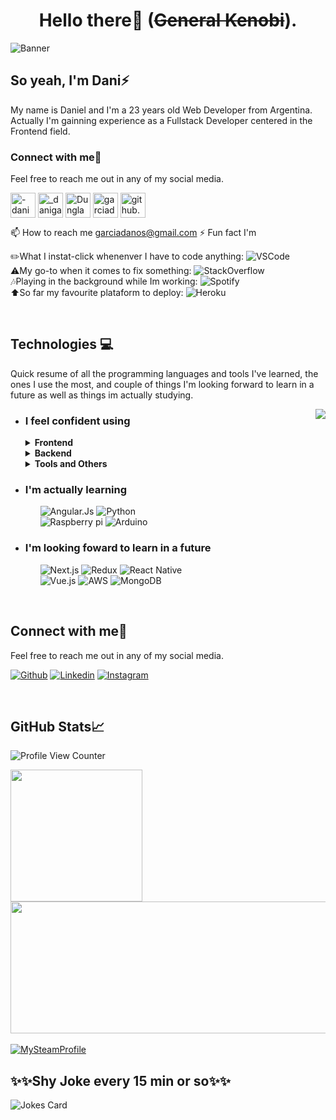 <h1 align="center">Hello there👋 (<s>General Kenobi</s>).</h1>

![Banner](https://user-images.githubusercontent.com/83776673/130269668-2f85a29e-b59c-4814-a5ea-bce8479eab57.png)
 
## So yeah, I'm Dani⚡ 
<p> My name is Daniel and I'm a 23 years old Web Developer from Argentina. Actually I'm gainning experience as a Fullstack Developer centered in the Frontend field.</br></p>
<h3 align="left">Connect with me🤝</h3>
<p>Feel free to reach me out in any of my social media.</p>
<p align="left">
<a href="https://linkedin.com/in/-danigarcia"><img align="center" src="https://camo.githubusercontent.com/c8a9c5b414cd812ad6a97a46c29af67239ddaeae08c41724ff7d945fb4c047e5/68747470733a2f2f6564656e742e6769746875622e696f2f537570657254696e7949636f6e732f696d616765732f7376672f6c696e6b6564696e2e737667" alt="-danigarcia" height="40" width="40" /></a>
<a href="https://instagram.com/_danigarcia1" target="blank"><img align="center" src="https://camo.githubusercontent.com/c9dacf0f25a1489fdbc6c0d2b41cda58b77fa210a13a886d6f99e027adfbd358/68747470733a2f2f6564656e742e6769746875622e696f2f537570657254696e7949636f6e732f696d616765732f7376672f696e7374616772616d2e737667" alt="_danigarcia1" height="40" width="40" /></a>
<a href="https://discord.gg/Dungla#8009" target="blank"><img align="center" src="https://camo.githubusercontent.com/79fcdc7c43f1a1d7c175827976ffee8177814a016fb1b9578ff70f1aef759578/68747470733a2f2f6564656e742e6769746875622e696f2f537570657254696e7949636f6e732f696d616765732f7376672f646973636f72642e737667" alt="Dungla#8009" height="40" width="40" /></a>
<a href="garciadanos@gmail.com" target="blank"><img align="center" src="https://camo.githubusercontent.com/4a3dd8d10a27c272fd04b2ce8ed1a130606f95ea6a76b5e19ce8b642faa18c27/68747470733a2f2f6564656e742e6769746875622e696f2f537570657254696e7949636f6e732f696d616765732f7376672f676d61696c2e737667" alt="garciadanos@gmail.com" height="40" width="40" /></a>	
<a href="github.com/Dunglita" target="blank"><img align="center" src="https://camo.githubusercontent.com/b079fe922f00c4b86f1b724fbc2e8141c468794ce8adbc9b7456e5e1ad09c622/68747470733a2f2f6564656e742e6769746875622e696f2f537570657254696e7949636f6e732f696d616765732f7376672f6769746875622e737667" alt="github.com/Dunlgita" height="40" width="40" /></a>	
	
	
</p>

📫 How to reach me garciadanos@gmail.com
⚡ Fun fact I'm 
<p> ✏️What I instat-click whenenver I have to code anything: <img src="https://img.shields.io/badge/VS_Code-0078D4?style=flat&logo=visual%20studio%20code&logoColor=white" alt="VSCode"> 
 </br>
 ⚠️My go-to when it comes to fix something: <img src="https://img.shields.io/badge/Stack_Overflow-FE7A16?style=flat&logo=stack-overflow&logoColor=white" alt="StackOverflow">
 </br>
 🎶Playing in the background while Im working: <img src="https://img.shields.io/badge/Spotify-1ED760?&style=flat&logo=spotify&logoColor=white" alt="Spotify">
 <br>
 ⬆️So far my favourite plataform to deploy: <img src="https://img.shields.io/badge/Heroku-430098?style=flat&logo=heroku&logoColor=white" alt="Heroku">
</p>
</br>


## Technologies 💻
<p>Quick resume of all the programming languages and tools I've learned, the ones I use the most, and couple of things I'm looking forward to learn in a future as well as things im actually studying.</p>
<img align="right" src="https://user-images.githubusercontent.com/83776673/130340397-b04369d3-4ee8-4c09-8d3a-c1cc05749b3f.PNG">
<ul>
 <li>
  <h3>I feel confident using</h3>
  
  
  <details>
	<summary><b>Frontend</b></summary></br>
	<p>
    <img src="https://img.shields.io/badge/CSS3-1572B6?style=for-the-badge&logo=css3&logoColor=white" alt="css3">
    <img src="https://img.shields.io/badge/HTML5-E34F26?style=for-the-badge&logo=html5&logoColor=white" alt="Html5">
    <img src="https://img.shields.io/badge/JavaScript-323330?style=for-the-badge&logo=javascript&logoColor=F7DF1E" alt="JavaScript">
    <img src="https://img.shields.io/badge/React-20232A?style=for-the-badge&logo=react&logoColor=61DAFB" alt="React Js">
    <img src="https://img.shields.io/badge/Bootstrap-563D7C?style=for-the-badge&logo=bootstrap&logoColor=white" alt="Bootstrap">
	</p>
</details>
  <details>
	<summary><b>Backend</b></summary></br>
	<p>
   <img src="https://img.shields.io/badge/express.js-%23404d59.svg?style=for-the-badge&logo=express&logoColor=%2361DAFB" alt="Express.Js">
    <img src="https://img.shields.io/badge/node.js-6DA55F?style=for-the-badge&logo=node.js&logoColor=white" alt="Node.Js">
    <img src="https://img.shields.io/badge/MySQL-CA4245?style=for-the-badge&logo=mysql&logoColor=white" alt="MySQL">
	<img src="https://img.shields.io/badge/PostgreSQL-316192?style=for-the-badge&logo=postgresql&logoColor=white" alt="PosgreSQL">
    <img src="https://img.shields.io/badge/PHP-777BB4?style=for-the-badge&logo=php&logoColor=white" alt="PHP">
	</p>
</details>
  <details>
	<summary><b>Tools and Others</b></summary></br>
	<p>
   <img src="https://img.shields.io/badge/r-%23276DC3.svg?style=for-the-badge&logo=r&logoColor=white" alt="R">
    <img src="https://img.shields.io/badge/git-%23F05033.svg?style=for-the-badge&logo=git&logoColor=white" alt="Git">
    <img src="https://img.shields.io/badge/github-%23121011.svg?style=for-the-badge&logo=github&logoColor=white" alt="GitHub">
    <img src="https://img.shields.io/badge/Canva-%2300C4CC.svg?style=for-the-badge&logo=Canva&logoColor=white" alt="Canva">
	 <img src="https://img.shields.io/badge/figma-%23F24E1E.svg?style=for-the-badge&logo=figma&logoColor=white" alt="Figma">
    <img src="https://img.shields.io/badge/docker-%230db7ed.svg?style=for-the-badge&logo=docker&logoColor=white" alt="Docker">
    <img src="https://img.shields.io/badge/Postman-FF6C37?style=for-the-badge&logo=postman&logoColor=white" alt="Postman">
	</p>
</details>
</li>
 <li>
  <h3>I'm actually learning</h3>
   <ul>
    <img src="https://img.shields.io/badge/angular.js-%23E23237.svg?style=for-the-badge&logo=angularjs&logoColor=white" alt="Angular.Js">
    <img src="https://img.shields.io/badge/python-3670A0?style=for-the-badge&logo=python&logoColor=ffdd54" alt="Python">
   </ul>
   <ul>
    <img src="https://img.shields.io/badge/-RaspberryPi-C51A4A?style=for-the-badge&logo=Raspberry-Pi" alt="Raspberry pi">
    <img src="https://img.shields.io/badge/-Arduino-00979D?style=for-the-badge&logo=Arduino&logoColor=white" alt="Arduino">
   </ul>
 </li>
 <li>
  <h3>I'm looking foward to learn in a future</h3>
   <ul width=100px>
    <img src="https://img.shields.io/badge/Next-black?style=for-the-badge&logo=next.js&logoColor=white" alt="Next.js">
    <img src="https://img.shields.io/badge/redux-%23593d88.svg?style=for-the-badge&logo=redux&logoColor=white" alt="Redux">
    <img src="https://img.shields.io/badge/react_native-%2320232a.svg?style=for-the-badge&logo=react&logoColor=%2361DAFB" alt="React Native">
   </ul>
   <ul>
    <img src="https://img.shields.io/badge/vuejs-%2335495e.svg?style=for-the-badge&logo=vuedotjs&logoColor=%234FC08D" alt="Vue.js">
    <img src="https://img.shields.io/badge/AWS-%23FF9900.svg?style=for-the-badge&logo=amazon-aws&logoColor=white" alt="AWS">
    <img src="https://img.shields.io/badge/MongoDB-%234ea94b.svg?style=for-the-badge&logo=mongodb&logoColor=white" alt="MongoDB">
   </ul>
 </li>
</ul>
</br>

## Connect with me🤝
<p>Feel free to reach me out in any of my social media.</p>

[![Github](https://img.shields.io/badge/GitHub-100000?style=for-the-badge&logo=github&logoColor=white)](https://github.com/Dunglita)
[![Linkedin](https://img.shields.io/badge/LinkedIn-0077B5?style=for-the-badge&logo=linkedin&logoColor=white)](https://www.linkedin.com/in/-danigarcia/)
[![Instagram](https://img.shields.io/badge/Instagram-E4405F?style=for-the-badge&logo=instagram&logoColor=white)](https://www.instagram.com/_danigarcia1)

</br>

## GitHub Stats📈
![Profile View Counter](https://komarev.com/ghpvc/?username=Dunglita)

<a href="https://github.com/Dunglita/Dunglita">
  <img align="center" src="https://github-readme-stats.vercel.app/api/top-langs/?username=Dunglita&tex&title_color=ffffff&text_color=c9cacc&icon_color=2bbc8a&bg_color=1d1f21&langs_count=3" height="211px"/>
</a>
 <a href="https://github.com/anuraghazra/github-readme-stats" >
  <img align="center" src="https://github-readme-stats.vercel.app/api?username=Dunglita&tex&title_color=ffffff&text_color=c9cacc&icon_color=2bbc8a&bg_color=1d1f21&langs_count=3" height="211px" width="540"/>
</a>
</br>
</br>
<!--
## Setup (in case you're into that kind of things)👾
<h4>PC Specs </h4>
<ul>
<li>Cpu: Amd Ryzen5 2600X</li>
<li>Psu: Corsair Cx 650w</li>
<li>Ram: Corsar Vengance Rgb 8Gg 3200mhz</li>
<li>Ssd: Western Digital Green 120 Gb</li>
<li>HDD: Western Digital Blue 1Tb</li>
<li>Mobo: Asus B350 Strix</li>
<li>Gpu: Asus Gtx 1060 3Gb</li>
<li>Case: Nzxt Elite s340 White</li>
<li>Mouse: Logitech G403</li>
<li>Jstick: Xbox One Controller</li>
<li>HSet: HyperX Cloud Alpha</li>
</ul>
-->
<a href="https://steamcommunity.com/id/dunglita/">
<img src="https://img.shields.io/badge/Steam-000000?style=for-the-badge&logo=steam&logoColor=white" alt="MySteamProfile">
</a>
</br>

## ✨✨Shy Joke every 15 min or so✨✨
![Jokes Card](https://readme-jokes.vercel.app/api)

<!--
**Dunglita/Dunglita** is a ✨ _special_ ✨ repository because its `README.md` (this file) appears on your GitHub profile.
-->

